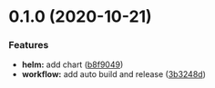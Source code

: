 # 0.1.0 (2020-10-21)


### Features

* **helm:** add chart ([b8f9049](https://github.com/bsord/rcvr-dmarc/commit/b8f9049f5aed9124f6543a4c92fb5ceca5580802))
* **workflow:** add auto build and release ([3b3248d](https://github.com/bsord/rcvr-dmarc/commit/3b3248d99f74ead3b70cf925514a2210043af7e5))



